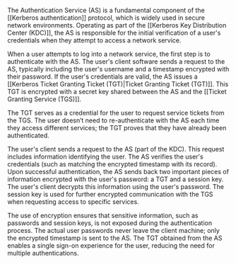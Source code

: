 The Authentication Service (AS) is a fundamental component of the [[Kerberos authentication]] protocol, which is widely used in secure network environments. Operating as part of the [[Kerberos Key Distribution Center (KDC)]], the AS is responsible for the initial verification of a user's credentials when they attempt to access a network service.

When a user attempts to log into a network service, the first step is to authenticate with the AS. The user's client software sends a request to the AS, typically including the user's username and a timestamp encrypted with their password. If the user's credentials are valid, the AS issues a [[Kerberos Ticket Granting Ticket (TGT)|Ticket Granting Ticket (TGT)]]. This TGT is encrypted with a secret key shared between the AS and the [[Ticket Granting Service (TGS)]].

The TGT serves as a credential for the user to request service tickets from the TGS. The user doesn’t need to re-authenticate with the AS each time they access different services; the TGT proves that they have already been authenticated.

The user's client sends a request to the AS (part of the KDC). This request includes information identifying the user. The AS verifies the user's credentials (such as matching the encrypted timestamp with its record). Upon successful authentication, the AS sends back two important pieces of information encrypted with the user's password: a TGT and a session key. The user's client decrypts this information using the user's password. The session key is used for further encrypted communication with the TGS when requesting access to specific services.

The use of encryption ensures that sensitive information, such as passwords and session keys, is not exposed during the authentication process. The actual user passwords never leave the client machine; only the encrypted timestamp is sent to the AS. The TGT obtained from the AS enables a single sign-on experience for the user, reducing the need for multiple authentications.

